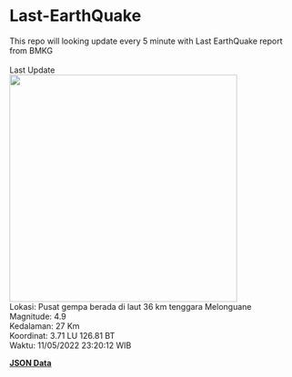 # Last-EarthQuake
This repo will looking update every 5 minute with Last EarthQuake report from BMKG
<br>
<br>
Last Update
<br>
<img src="https://ews.bmkg.go.id/TEWS/data/20220511232012.mmi.jpg" width="400"/>
<br>
Lokasi: Pusat gempa berada di laut 36 km tenggara Melonguane <br>
Magnitude: 4.9 <br>
Kedalaman: 27 Km <br>
Koordinat: 3.71 LU 126.81 BT <br>
Waktu: 11/05/2022 23:20:12 WIB <br>

<a href="./data/data.json">**JSON Data**</a>
